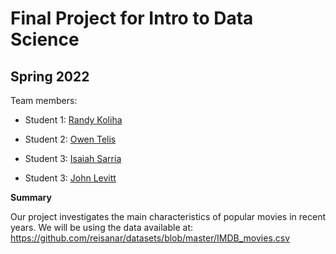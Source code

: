 # Final Project for Intro to Data Science

## Spring 2022

Team members: 

- Student 1: [Randy Koliha](mailto:rkoliha9653@floridapoly.edu)

- Student 2: [Owen Telis](mailto:otelis0019@floridapoly.edu)

- Student 3: [Isaiah Sarria](mailto:isarria0168@floridapoly.edu)

- Student 3: [John Levitt](mailto:jlevitt7019@floridapoly.edu)

**Summary**

Our project investigates the main characteristics of popular movies in recent years.
We will be using the data available at: 
<https://github.com/reisanar/datasets/blob/master/IMDB_movies.csv> 
